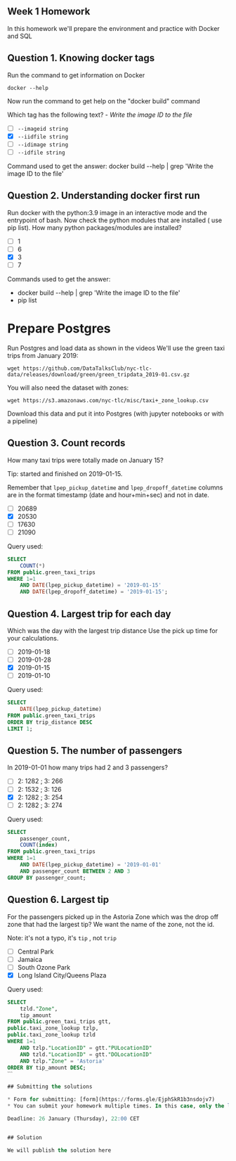 ## Week 1 Homework

In this homework we'll prepare the environment 
and practice with Docker and SQL


## Question 1. Knowing docker tags

Run the command to get information on Docker 

```docker --help```

Now run the command to get help on the "docker build" command

Which tag has the following text? - *Write the image ID to the file* 

- [ ] `--imageid string`
- [x] `--iidfile string`
- [ ] `--idimage string`
- [ ] `--idfile string`

Command used to get the answer: docker build --help | grep 'Write the image ID to the file'

## Question 2. Understanding docker first run 

Run docker with the python:3.9 image in an interactive mode and the entrypoint of bash.
Now check the python modules that are installed ( use pip list). 
How many python packages/modules are installed?

- [ ] 1
- [ ] 6
- [x] 3
- [ ] 7

Commands used to get the answer:
- docker build --help | grep 'Write the image ID to the file'
- pip list

# Prepare Postgres

Run Postgres and load data as shown in the videos
We'll use the green taxi trips from January 2019:

```wget https://github.com/DataTalksClub/nyc-tlc-data/releases/download/green/green_tripdata_2019-01.csv.gz```

You will also need the dataset with zones:

```wget https://s3.amazonaws.com/nyc-tlc/misc/taxi+_zone_lookup.csv```

Download this data and put it into Postgres (with jupyter notebooks or with a pipeline)


## Question 3. Count records 

How many taxi trips were totally made on January 15?

Tip: started and finished on 2019-01-15. 

Remember that `lpep_pickup_datetime` and `lpep_dropoff_datetime` columns are in the format timestamp (date and hour+min+sec) and not in date.

- [ ] 20689
- [x] 20530
- [ ] 17630
- [ ] 21090

Query used:
``` sql
SELECT
	COUNT(*)
FROM public.green_taxi_trips
WHERE 1=1
	AND DATE(lpep_pickup_datetime) = '2019-01-15'
	AND DATE(lpep_dropoff_datetime) = '2019-01-15';
```


## Question 4. Largest trip for each day

Which was the day with the largest trip distance
Use the pick up time for your calculations.

- [ ] 2019-01-18
- [ ] 2019-01-28
- [x] 2019-01-15
- [ ] 2019-01-10

Query used:
``` sql
SELECT
	DATE(lpep_pickup_datetime)
FROM public.green_taxi_trips
ORDER BY trip_distance DESC
LIMIT 1;
```

## Question 5. The number of passengers

In 2019-01-01 how many trips had 2 and 3 passengers?
 
- [ ] 2: 1282 ; 3: 266
- [ ] 2: 1532 ; 3: 126
- [x] 2: 1282 ; 3: 254
- [ ] 2: 1282 ; 3: 274

Query used:
``` sql
SELECT
	passenger_count,
	COUNT(index)
FROM public.green_taxi_trips
WHERE 1=1
	AND DATE(lpep_pickup_datetime) = '2019-01-01'
	AND passenger_count BETWEEN 2 AND 3
GROUP BY passenger_count;
```

## Question 6. Largest tip

For the passengers picked up in the Astoria Zone which was the drop off zone that had the largest tip?
We want the name of the zone, not the id.

Note: it's not a typo, it's `tip` , not `trip`

- [ ] Central Park
- [ ] Jamaica
- [ ] South Ozone Park
- [X] Long Island City/Queens Plaza

Query used:
``` sql
SELECT
	tzld."Zone",
	tip_amount
FROM public.green_taxi_trips gtt,
public.taxi_zone_lookup tzlp,
public.taxi_zone_lookup tzld
WHERE 1=1
	AND tzlp."LocationID" = gtt."PULocationID"
	AND tzld."LocationID" = gtt."DOLocationID"
	AND tzlp."Zone" = 'Astoria'
ORDER BY tip_amount DESC;
ˋˋˋ

## Submitting the solutions

* Form for submitting: [form](https://forms.gle/EjphSkR1b3nsdojv7)
* You can submit your homework multiple times. In this case, only the last submission will be used. 

Deadline: 26 January (Thursday), 22:00 CET


## Solution

We will publish the solution here